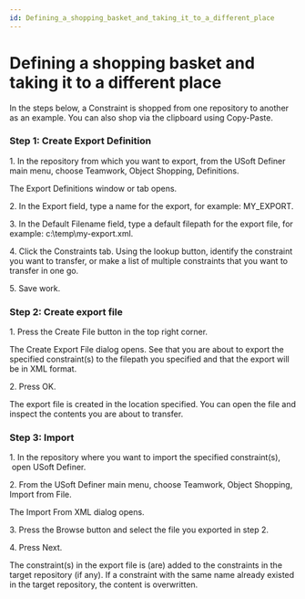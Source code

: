 ```yaml
---
id: Defining_a_shopping_basket_and_taking_it_to_a_different_place
---
```


# Defining a shopping basket and taking it to a different place

In the steps below, a Constraint is shopped from one repository to another as an example. You can also shop via the clipboard using Copy-Paste.

### Step 1: Create Export Definition

1. In the repository from which you want to export, from the USoft Definer main menu, choose Teamwork, Object Shopping, Definitions.

The Export Definitions window or tab opens.

2. In the Export field, type a name for the export, for example: MY_EXPORT.

3. In the Default Filename field, type a default filepath for the export file, for example: c:\\temp\\my-export.xml.

4. Click the Constraints tab. Using the lookup button, identify the constraint you want to transfer, or make a list of multiple constraints that you want to transfer in one go.

5. Save work.

### Step 2: Create export file

1. Press the Create File button in the top right corner.

The Create Export File dialog opens. See that you are about to export the specified constraint(s) to the filepath you specified and that the export will be in XML format.

2. Press OK.

The export file is created in the location specified. You can open the file and inspect the contents you are about to transfer.

### Step 3: Import

1. In the repository where you want to import the specified constraint(s),  open USoft Definer.

2. From the USoft Definer main menu, choose Teamwork, Object Shopping, Import from File.

The Import From XML dialog opens.

3. Press the Browse button and select the file you exported in step 2.

4. Press Next.

The constraint(s) in the export file is (are) added to the constraints in the target repository (if any). If a constraint with the same name already existed in the target repository, the content is overwritten.

##  

 